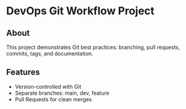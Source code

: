 # DevOps Git Workflow Project

## About
This project demonstrates Git best practices: branching, pull requests, commits, tags, and documentation.

## Features
- Version-controlled with Git
- Separate branches: main, dev, feature
- Pull Requests for clean merges
